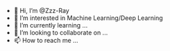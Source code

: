 - 👋 Hi, I’m @Zzz-Ray
- 👀 I’m interested in Machine Learning/Deep Learning
- 🌱 I’m currently learning ...
- 💞️ I’m looking to collaborate on ...
- 📫 How to reach me ...

<!---
Zzz-Ray/Zzz-Ray is a ✨ special ✨ repository because its `README.md` (this file) appears on your GitHub profile.
You can click the Preview link to take a look at your changes.
--->
